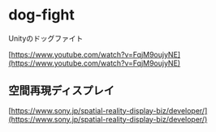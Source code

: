 # dog-fight
Unityのドッグファイト 

[https://www.youtube.com/watch?v=FqjM9oujyNE](https://www.youtube.com/watch?v=FqjM9oujyNE) 


## 空間再現ディスプレイ 
[https://www.sony.jp/spatial-reality-display-biz/developer/](https://www.sony.jp/spatial-reality-display-biz/developer/)
